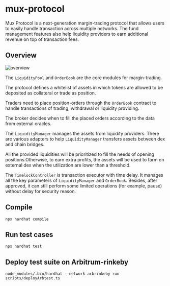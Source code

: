 # mux-protocol

Mux Protocol is a next-generation margin-trading protocol that allows users to easily handle transaction across multiple networks. The fund management features also help liquidity providers to earn additional revenue on top of transaction fees.

## Overview

![overview](./docs/overview.png)


The `LiquidityPool` and `OrderBook` are the core modules for margin-trading.

The protocol defines a whitelist of assets in which tokens are allowed to be deposited as collateral or trade as position.

Traders need to place position-orders through the `OrderBook` contract to handle transactions of trading, withdrawal or liquidity providing.

The broker decides when to fill the placed orders according to the data from external oracles.

The `LiquidityManager` manages the assets from liquidity providers. There are various adapters to help `LiquidityManager` transfers assets between dex and chain bridges.

All the provided liquidities will be prioritized to fill the needs of opening positions.Otherwise, to earn extra profits, the assets will be used to farm on external dex when the utilization are lower than a threshold.

The `TimelockController` is transaction executor with time delay. It manages all the key parameters of `LiquidityManager` and `OrderBook`. Besides, after approved, it can still perform some limited operations (for example, pause) without delay for security reason.

## Compile

```
npx hardhat compile
```

## Run test cases

```
npx hardhat test
```

## Deploy test suite on Arbitrum-rinkeby

```
node_modules/.bin/hardhat --network arbrinkeby run scripts/deployArbtest.ts
```

